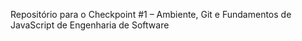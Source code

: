 Repositório para o Checkpoint #1 – Ambiente, Git e Fundamentos de JavaScript de Engenharia de Software